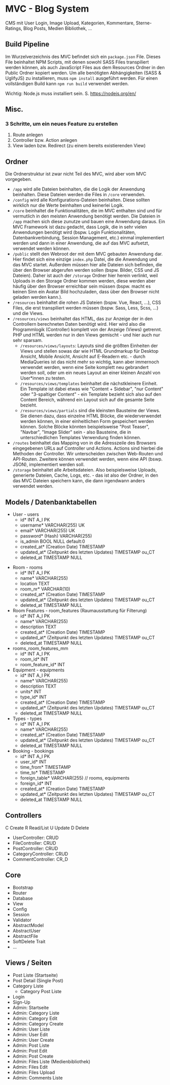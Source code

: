 # MVC - Blog System

CMS mit User Login, Image Upload, Kategorien, Kommentare, Sterne-Ratings, Blog Posts, Medien Bibliothek, ...

## Build Pipeline

Im Wurzelverzeichnis des MVC befindet sich ein `package.json` File. Dieses File beinhaltet NPM Scripts, mit denen sowohl
SASS Files transpiliert werden können, als auch JavaScript Files aus dem Resources Ordner in den Public Ordner
kopiert werden.
Um alle benötigten Abhängigkeiten (SASS & UglifyJS) zu installieren, muss `npm install` ausgeführt werden. Für einen vollständigen
Build kann `npm run build` verwendet werden.

Wichtig: Node.js muss installiert sein. S. https://nodejs.org/en/

## Misc.

### 3 Schritte, um ein neues Feature zu erstellen

1. Route anlegen
2. Controller bzw. Action anlegen
3. View laden bzw. Redirect (zu einem bereits existierenden View)

## Ordner

Die Ordnerstruktur ist zwar nicht Teil des MVC, wird aber vom MVC vorgegeben.

+ `/app` wird alle Dateien beinhalten, die die Logik der Anwendung beinhalten. Diese Dateien werden die Files in `/core` verwenden.
+ `/config` wird alle Konfigurations-Dateien beinhalten. Diese sollten wirklich nur die Werte beinhalten und keinerlei Logik.
+ `/core` beinhaltet die Funktionalitäten, die im MVC enthalten sind und für vermutlich in den meisten Anwendung benötigt werden. Die Dateien in `/app` machen sich diese zunutze und bauen eine Anwendung daraus. Ein MVC Framework ist dazu gedacht, dass Logik, die in sehr vielen Anwendungen benötigt wird (bspw. Login Funktionalitäten, Datenbankverbindung, Session Management, etc.) einmal implementiert werden und dann in einer Anwendung, die auf das MVC aufsetzt, verwendet werden können.
+ `/public` stellt den Webroot der mit dem MVC gebauten Anwendung dar. Hier findet sich eine einzige `index.php` Datei, die die Anwendung und das MVC startet. Außerdem müssen hier alle Dateien sich befinden, die über den Browser abgerufen werden sollen (bspw. Bilder, CSS und JS Dateien). Daher ist auch der `/storage` Ordner hier herein verlinkt, weil Uploads in den Storage Ordner kommen werden, diese werden aber häufig über den Browser erreichbar sein müssen (bspw. macht es keinen Sinn ein Avatar Bild hochzuladen, dass über den Browser nicht geladen werden kann.).
+ `/resources` beinhaltet die rohen JS Dateien (bspw. Vue, React, ...), CSS Files, die erst transpiliert werden müssen (bspw. Sass, Less, Scss, ...) und die Views.
+ `/resources/views` beinhaltet das HTML, das zur Anzeige der in den Controllern berechneten Daten benötigt wird. Hier wird also die Programmlogik (Controller) komplett von der Anzeige (Views) getrennt. PHP und HTML werden nur in den Views gemischt - und hier auch nur sehr sparsam.
    + `/resources/views/layouts`: Layouts sind die größten Einheiten der Views und stellen sowas dar wie HTML Grundmarkup für Desktop Ansicht, Mobile Ansicht, Ansicht auf E-Readern etc. - durch MediaQueries ist das nicht mehr so wichtig, kann aber immernoch verwendet werden, wenn eine Seite komplett neu gebrandert werden soll, oder um ein neues Layout an einer kleinen Anzahl von User*innen zu testen.
    + `/resources/views/templates` beinhaltet die nächstkleinere Einheit. Ein Template ist dabei etwas wie "Content + Sidebar", "nur Content" oder "3-spaltiger Content" - ein Template bezieht sich also auf den Content Bereich, während ein Layout sich auf die gesamte Seite bezieht.
    + `/resources/views/partials` sind die kleinsten Bausteine der Views. Sie dienen dazu, dass einzelne HTML Blöcke, die wiederverwendet werden können, in einer einheitlichen Form gespeichert werden können. Solche Blöcke könnten beispielsweise "Post Teaser", "Navbar", "Image Slider" sein - also Bausteine, die in unterschiedlichen Templates Verwendung finden können.
+ `/routes` beinhaltet das Mapping von in die Adresszeile des Browsers eingegebenen URLs auf Controller und Actions. Actions sind hierbei die Methoden der Controller. Wir unterscheiden zwischen Web-Routen und API-Routen. Zweitere können verwendet werden, wenn eine API (bswp. JSON), implementiert werden soll.
+ `/storage` beinhaltet alle Arbeitsdateien. Also beispielsweise Uploads, generierte Dateien, Cache, Logs, etc. - das ist also der Ordner, in den das MVC Dateien speichern kann, die dann irgendwann anders verwendet werden.

## Models / Datenbanktabellen

+ User - users
  + id* INT A_I PK
  + username* VARCHAR(255) UK
  + email* VARCHAR(255) UK
  + password* (Hash) VARCHAR(255)
  + is_admin BOOL NULL default:0
  + created_at* (Creation Date) TIMESTAMP
  + updated_at* (Zeitpunkt des letzten Updates) TIMESTAMP ou_CT
  + deleted_at TIMESTAMP NULL
- Room - rooms
  + id* INT A_I PK
  + name* VARCHAR(255)
  + location TEXT
  + room_nr* VARCHAR(10)
  + created_at* (Creation Date) TIMESTAMP
  + updated_at* (Zeitpunkt des letzten Updates) TIMESTAMP ou_CT
  + deleted_at TIMESTAMP NULL
- Room Features - room_features (Raumausstattung für Filterung)
  + id* INT A_I PK
  + name* VARCHAR(255)
  + description TEXT
  + created_at* (Creation Date) TIMESTAMP
  + updated_at* (Zeitpunkt des letzten Updates) TIMESTAMP ou_CT
  + deleted_at TIMESTAMP NULL
- rooms_room_features_mm
  + id* INT A_I PK
  + room_id* INT
  + room_feature_id* INT
- Equipment - equipments
  + id* INT A_I PK
  + name* VARCHAR(255)
  + description TEXT
  + units* INT
  + type_id* INT
  + created_at* (Creation Date) TIMESTAMP
  + updated_at* (Zeitpunkt des letzten Updates) TIMESTAMP ou_CT
  + deleted_at TIMESTAMP NULL
- Types - types
  + id* INT A_I PK
  + name* VARCHAR(255)
  + created_at* (Creation Date) TIMESTAMP
  + updated_at* (Zeitpunkt des letzten Updates) TIMESTAMP ou_CT
  + deleted_at TIMESTAMP NULL
- Booking - bookings
  + id* INT A_I PK
  + user_id* INT
  + time_from* TIMESTAMP
  + time_to* TIMESTAMP
  + foreign_table* VARCHAR(255) // rooms, equipments
  + foreign_id* INT
  + created_at* (Creation Date) TIMESTAMP
  + updated_at* (Zeitpunkt des letzten Updates) TIMESTAMP ou_CT
  + deleted_at TIMESTAMP NULL

## Controllers

C Create
R Read/List
U Update
D Delete

+ UserController: CRUD
+ FileController: CRUD
+ PostController: CRUD
+ CategoryController: CRUD
+ CommentController: CR_D

## Core

+ Bootstrap
+ Router
+ Database
+ View
+ Config
+ Session
+ Validator
+ AbstractModel
+ AbstractUser
+ AbstractFile
+ SoftDelete Trait
+ ...

## Views / Seiten

+ Post Liste (Startseite)
+ Post Detail (Single Post)
+ Category Liste
    + Category Post Liste
+ Login
+ Sign-Up
+ Admin: Startseite
+ Admin: Category Liste
+ Admin: Category Edit
+ Admin: Category Create
+ Admin: User Liste
+ Admin: User Edit
+ Admin: User Create
+ Admin: Post Liste
+ Admin: Post Edit
+ Admin: Post Create
+ Admin: Files Liste (Medienbibliothek)
+ Admin: Files Edit
+ Admin: Files Upload
+ Admin: Comments Liste
